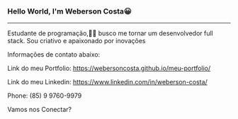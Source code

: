### Hello World, I'm Weberson Costa😀  
---
Estudante de programação,🧑‍🎓 busco me tornar um desenvolvedor full stack. Sou criativo e apaixonado por inovações

Informações de contato abaixo:

Link do meu Portfolio: https://webersoncosta.github.io/meu-portfolio/

Link do meu Linkedin: https://www.linkedin.com/in/weberson-costa/

Phone: (85) 9 9760-9979

Vamos nos Conectar?
